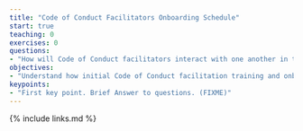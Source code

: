 ```yaml
---
title: "Code of Conduct Facilitators Onboarding Schedule"
start: true
teaching: 0
exercises: 0
questions:
- "How will Code of Conduct facilitators interact with one another in the community?"
objectives:
- "Understand how initial Code of Conduct facilitation training and onboarding sessions are structured"
keypoints:
- "First key point. Brief Answer to questions. (FIXME)"
---
```



{% include links.md %}
